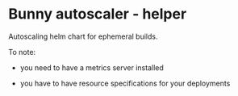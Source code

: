 # Bunny autoscaler - helper 
Autoscaling helm chart for ephemeral builds.

To note:

- you need to have a metrics server installed

- you have to have resource specifications for your deployments